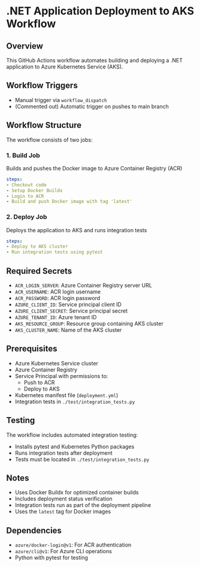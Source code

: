 # .NET Application Deployment to AKS Workflow

## Overview

This GitHub Actions workflow automates building and deploying a .NET application to Azure Kubernetes Service (AKS).

## Workflow Triggers

- Manual trigger via `workflow_dispatch`
- (Commented out) Automatic trigger on pushes to main branch

## Workflow Structure

The workflow consists of two jobs:

### 1. Build Job

Builds and pushes the Docker image to Azure Container Registry (ACR)

```yaml
steps:
- Checkout code
- Setup Docker Buildx
- Login to ACR
- Build and push Docker image with tag 'latest'
```

### 2. Deploy Job

Deploys the application to AKS and runs integration tests

```yaml
steps:
- Deploy to AKS cluster
- Run integration tests using pytest
```

## Required Secrets

- `ACR_LOGIN_SERVER`: Azure Container Registry server URL
- `ACR_USERNAME`: ACR login username 
- `ACR_PASSWORD`: ACR login password
- `AZURE_CLIENT_ID`: Service principal client ID
- `AZURE_CLIENT_SECRET`: Service principal secret
- `AZURE_TENANT_ID`: Azure tenant ID
- `AKS_RESOURCE_GROUP`: Resource group containing AKS cluster
- `AKS_CLUSTER_NAME`: Name of the AKS cluster

## Prerequisites

- Azure Kubernetes Service cluster
- Azure Container Registry
- Service Principal with permissions to:
  - Push to ACR
  - Deploy to AKS
- Kubernetes manifest file (`deployment.yml`)
- Integration tests in `./test/integration_tests.py`

## Testing

The workflow includes automated integration testing:

- Installs pytest and Kubernetes Python packages
- Runs integration tests after deployment
- Tests must be located in `./test/integration_tests.py`

## Notes

- Uses Docker Buildx for optimized container builds
- Includes deployment status verification
- Integration tests run as part of the deployment pipeline
- Uses the `latest` tag for Docker images

## Dependencies

- `azure/docker-login@v1`: For ACR authentication
- `azure/cli@v1`: For Azure CLI operations
- Python with pytest for testing